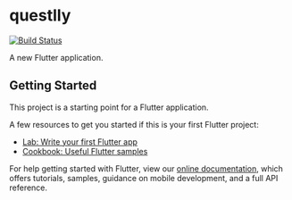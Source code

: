 # questlly

[![Build Status](https://travis-ci.com/mmasztalerczuk/super-duper-pancake.svg?branch=master)](https://travis-ci.com/mmasztalerczuk/super-duper-pancake)

A new Flutter application.

## Getting Started

This project is a starting point for a Flutter application.

A few resources to get you started if this is your first Flutter project:

- [Lab: Write your first Flutter app](https://flutter.dev/docs/get-started/codelab)
- [Cookbook: Useful Flutter samples](https://flutter.dev/docs/cookbook)

For help getting started with Flutter, view our
[online documentation](https://flutter.dev/docs), which offers tutorials,
samples, guidance on mobile development, and a full API reference.
